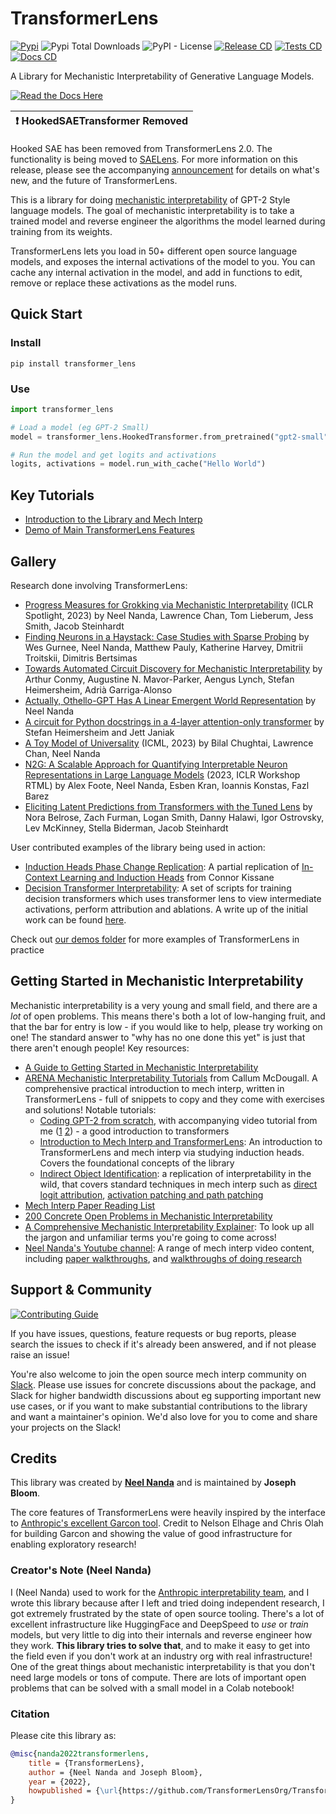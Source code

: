# TransformerLens

<!-- Status Icons -->
[![Pypi](https://img.shields.io/pypi/v/transformer-lens?color=blue)](https://pypi.org/project/transformer-lens/)
![Pypi Total Downloads](https://img.shields.io/pepy/dt/transformer_lens?color=blue) ![PyPI -
License](https://img.shields.io/pypi/l/transformer_lens?color=blue) [![Release
CD](https://github.com/TransformerLensOrg/TransformerLens/actions/workflows/release.yml/badge.svg)](https://github.com/TransformerLensOrg/TransformerLens/actions/workflows/release.yml)
[![Tests
CD](https://github.com/TransformerLensOrg/TransformerLens/actions/workflows/checks.yml/badge.svg)](https://github.com/TransformerLensOrg/TransformerLens/actions/workflows/checks.yml)
[![Docs
CD](https://github.com/TransformerLensOrg/TransformerLens/actions/workflows/pages/pages-build-deployment/badge.svg)](https://github.com/TransformerLensOrg/TransformerLens/actions/workflows/pages/pages-build-deployment)

A Library for Mechanistic Interpretability of Generative Language Models.

[![Read the Docs
Here](https://img.shields.io/badge/-Read%20the%20Docs%20Here-blue?style=for-the-badge&logo=Read-the-Docs&logoColor=white&link=https://TransformerLensOrg.github.io/TransformerLens/)](https://TransformerLensOrg.github.io/TransformerLens/)

| :exclamation:  HookedSAETransformer Removed   |
|-----------------------------------------------|

Hooked SAE has been removed from TransformerLens 2.0. The functionality is being moved to
[SAELens](http://github.com/jbloomAus/SAELens). For more information on this release, please see the
accompanying
[announcement](https://transformerlensorg.github.io/TransformerLens/content/news/release-2.0.html)
for details on what's new, and the future of TransformerLens.

This is a library for doing [mechanistic
interpretability](https://distill.pub/2020/circuits/zoom-in/) of GPT-2 Style language models. The
goal of mechanistic interpretability is to take a trained model and reverse engineer the algorithms
the model learned during training from its weights.

TransformerLens lets you load in 50+ different open source language models, and exposes the internal
activations of the model to you. You can cache any internal activation in the model, and add in
functions to edit, remove or replace these activations as the model runs.

## Quick Start

### Install

```shell
pip install transformer_lens
```

### Use

```python
import transformer_lens

# Load a model (eg GPT-2 Small)
model = transformer_lens.HookedTransformer.from_pretrained("gpt2-small")

# Run the model and get logits and activations
logits, activations = model.run_with_cache("Hello World")
```

## Key Tutorials

* [Introduction to the Library and Mech
  Interp](https://arena-ch1-transformers.streamlit.app/[1.2]_Intro_to_Mech_Interp)
* [Demo of Main TransformerLens Features](https://neelnanda.io/transformer-lens-demo)

## Gallery

Research done involving TransformerLens:

<!-- If you change this also change docs/source/content/gallery.md -->
* [Progress Measures for Grokking via Mechanistic
  Interpretability](https://arxiv.org/abs/2301.05217) (ICLR Spotlight, 2023) by Neel Nanda, Lawrence
  Chan, Tom Lieberum, Jess Smith, Jacob Steinhardt
* [Finding Neurons in a Haystack: Case Studies with Sparse
  Probing](https://arxiv.org/abs/2305.01610) by Wes Gurnee, Neel Nanda, Matthew Pauly, Katherine
  Harvey, Dmitrii Troitskii, Dimitris Bertsimas
* [Towards Automated Circuit Discovery for Mechanistic
  Interpretability](https://arxiv.org/abs/2304.14997) by Arthur Conmy, Augustine N. Mavor-Parker,
  Aengus Lynch, Stefan Heimersheim, Adrià Garriga-Alonso
* [Actually, Othello-GPT Has A Linear Emergent World Representation](https://neelnanda.io/othello)
  by Neel Nanda
* [A circuit for Python docstrings in a 4-layer attention-only
  transformer](https://www.alignmentforum.org/posts/u6KXXmKFbXfWzoAXn/a-circuit-for-python-docstrings-in-a-4-layer-attention-only)
  by Stefan Heimersheim and Jett Janiak
* [A Toy Model of Universality](https://arxiv.org/abs/2302.03025) (ICML, 2023) by Bilal Chughtai,
  Lawrence Chan, Neel Nanda
* [N2G: A Scalable Approach for Quantifying Interpretable Neuron Representations in Large Language
  Models](https://openreview.net/forum?id=ZB6bK6MTYq) (2023, ICLR Workshop RTML) by Alex Foote, Neel
  Nanda, Esben Kran, Ioannis Konstas, Fazl Barez
* [Eliciting Latent Predictions from Transformers with the Tuned
  Lens](https://arxiv.org/abs/2303.08112) by Nora Belrose, Zach Furman, Logan Smith, Danny Halawi,
  Igor Ostrovsky, Lev McKinney, Stella Biderman, Jacob Steinhardt

User contributed examples of the library being used in action:

* [Induction Heads Phase Change
  Replication](https://colab.research.google.com/github/ckkissane/induction-heads-transformer-lens/blob/main/Induction_Heads_Phase_Change.ipynb):
  A partial replication of [In-Context Learning and Induction
  Heads](https://transformer-circuits.pub/2022/in-context-learning-and-induction-heads/index.html)
  from Connor Kissane
* [Decision Transformer
  Interpretability](https://github.com/jbloomAus/DecisionTransformerInterpretability): A set of
  scripts for training decision transformers which uses transformer lens to view intermediate
  activations, perform attribution and ablations. A write up of the initial work can be found
  [here](https://www.lesswrong.com/posts/bBuBDJBYHt39Q5zZy/decision-transformer-interpretability).

Check out [our demos folder](https://github.com/TransformerLensOrg/TransformerLens/tree/main/demos) for
more examples of TransformerLens in practice

## Getting Started in Mechanistic Interpretability

Mechanistic interpretability is a very young and small field, and there are a _lot_ of open
problems. This means there's both a lot of low-hanging fruit, and that the bar for entry is low - if
you would like to help, please try working on one! The standard answer to "why has no one done this
yet" is just that there aren't enough people! Key resources:

* [A Guide to Getting Started in Mechanistic Interpretability](https://neelnanda.io/getting-started)
* [ARENA Mechanistic Interpretability Tutorials](https://arena-ch1-transformers.streamlit.app/) from
  Callum McDougall. A comprehensive practical introduction to mech interp, written in
  TransformerLens - full of snippets to copy and they come with exercises and solutions! Notable
  tutorials:
  * [Coding GPT-2 from
    scratch](https://arena-ch1-transformers.streamlit.app/[1.1]_Transformer_from_Scratch), with
    accompanying video tutorial from me ([1](https://neelnanda.io/transformer-tutorial)
    [2](https://neelnanda.io/transformer-tutorial-2)) - a good introduction to transformers
  * [Introduction to Mech Interp and
    TransformerLens](https://arena-ch1-transformers.streamlit.app/[1.2]_Intro_to_Mech_Interp): An
    introduction to TransformerLens and mech interp via studying induction heads. Covers the
    foundational concepts of the library
  * [Indirect Object
    Identification](https://arena-ch1-transformers.streamlit.app/[1.3]_Indirect_Object_Identification):
    a replication of interpretability in the wild, that covers standard techniques in mech interp
    such as [direct logit
    attribution](https://dynalist.io/d/n2ZWtnoYHrU1s4vnFSAQ519J#z=disz2gTx-jooAcR0a5r8e7LZ),
    [activation patching and path
    patching](https://www.lesswrong.com/posts/xh85KbTFhbCz7taD4/how-to-think-about-activation-patching)
* [Mech Interp Paper Reading List](https://neelnanda.io/paper-list)
* [200 Concrete Open Problems in Mechanistic
  Interpretability](https://neelnanda.io/concrete-open-problems)
* [A Comprehensive Mechanistic Interpretability Explainer](https://neelnanda.io/glossary): To look
  up all the jargon and unfamiliar terms you're going to come across!
* [Neel Nanda's Youtube channel](https://www.youtube.com/channel/UCBMJ0D-omcRay8dh4QT0doQ): A range
  of mech interp video content, including [paper
  walkthroughs](https://www.youtube.com/watch?v=KV5gbOmHbjU&list=PL7m7hLIqA0hpsJYYhlt1WbHHgdfRLM2eY&index=1),
  and [walkthroughs of doing
  research](https://www.youtube.com/watch?v=yo4QvDn-vsU&list=PL7m7hLIqA0hr4dVOgjNwP2zjQGVHKeB7T)

## Support & Community

[![Contributing
Guide](https://img.shields.io/badge/-Contributing%20Guide-blue?style=for-the-badge&logo=GitHub&logoColor=white)](https://TransformerLensOrg.github.io/TransformerLens/content/contributing.html)

If you have issues, questions, feature requests or bug reports, please search the issues to check if
it's already been answered, and if not please raise an issue!

You're also welcome to join the open source mech interp community on
[Slack](https://join.slack.com/t/opensourcemechanistic/shared_invite/zt-1qosyh8g3-9bF3gamhLNJiqCL_QqLFrA).
Please use issues for concrete discussions about the package, and Slack for higher bandwidth
discussions about eg supporting important new use cases, or if you want to make substantial
contributions to the library and want a maintainer's opinion. We'd also love for you to come and
share your projects on the Slack!

## Credits

This library was created by **[Neel Nanda](https://neelnanda.io)** and is maintained by **Joseph
Bloom**.

The core features of TransformerLens were heavily inspired by the interface to [Anthropic's
excellent Garcon tool](https://transformer-circuits.pub/2021/garcon/index.html). Credit to Nelson
Elhage and Chris Olah for building Garcon and showing the value of good infrastructure for enabling
exploratory research!

### Creator's Note (Neel Nanda)

I (Neel Nanda) used to work for the [Anthropic interpretability team](transformer-circuits.pub), and
I wrote this library because after I left and tried doing independent research, I got extremely
frustrated by the state of open source tooling. There's a lot of excellent infrastructure like
HuggingFace and DeepSpeed to _use_ or _train_ models, but very little to dig into their internals
and reverse engineer how they work. **This library tries to solve that**, and to make it easy to get
into the field even if you don't work at an industry org with real infrastructure! One of the great
things about mechanistic interpretability is that you don't need large models or tons of compute.
There are lots of important open problems that can be solved with a small model in a Colab notebook!

### Citation

Please cite this library as:

```BibTeX
@misc{nanda2022transformerlens,
    title = {TransformerLens},
    author = {Neel Nanda and Joseph Bloom},
    year = {2022},
    howpublished = {\url{https://github.com/TransformerLensOrg/TransformerLens}},
}
```
